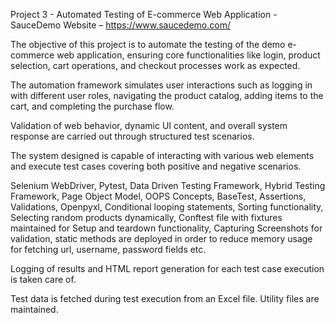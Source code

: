 Project 3 - Automated Testing of E-commerce Web Application - SauceDemo Website – https://www.saucedemo.com/

The objective of this project is to automate the testing of the demo e-commerce web application, ensuring core functionalities like login, product selection, cart operations, and checkout processes work as expected.

The automation framework simulates user interactions such as logging in with different user roles, navigating the product catalog, adding items to the cart, and completing the purchase flow. 

Validation of web behavior, dynamic UI content, and overall system response are carried out through structured test scenarios.

The system designed is capable of interacting with various web elements and execute test cases covering both positive and negative scenarios.

Selenium WebDriver, Pytest, Data Driven Testing Framework, Hybrid Testing Framework, Page Object Model, OOPS Concepts, BaseTest, Assertions, Validations, Openpyxl, Conditional looping statements, Sorting functionality, Selecting random products dynamically, Conftest file with fixtures maintained for Setup and teardown functionality, Capturing Screenshots for validation, static methods are deployed in order to reduce memory usage for fetching url, username, password fields etc.

Logging of results and HTML report generation for each test case execution is taken care of.

Test data is fetched during test execution from an Excel file. Utility files are maintained.

